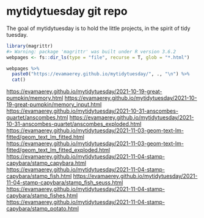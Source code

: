 
<!-- README.md is generated from README.Rmd. Please edit that file -->

# mytidytuesday git repo

<!-- badges: start -->
<!-- badges: end -->

The goal of mytidytuesday is to hold the little projects, in the spirit
of tidy tuesday.

``` r
library(magrittr)
#> Warning: package 'magrittr' was built under R version 3.6.2
webpages <- fs::dir_ls(type = "file", recurse = T, glob = "*.html")

webpages %>% 
  paste0("https://evamaerey.github.io/mytidytuesday/", ., "\n") %>% 
  cat()
```

<https://evamaerey.github.io/mytidytuesday/2021-10-19-great-pumpkin/memory.html>
<https://evamaerey.github.io/mytidytuesday/2021-10-19-great-pumpkin/memory_input.html>
<https://evamaerey.github.io/mytidytuesday/2021-10-31-anscombes-quartet/anscombes.html>
<https://evamaerey.github.io/mytidytuesday/2021-10-31-anscombes-quartet/anscombes_exploded.html>
<https://evamaerey.github.io/mytidytuesday/2021-11-03-geom-text-lm-fitted/geom_text_lm_fitted.html>
<https://evamaerey.github.io/mytidytuesday/2021-11-03-geom-text-lm-fitted/geom_text_lm_fitted_exploded.html>
<https://evamaerey.github.io/mytidytuesday/2021-11-04-stamp-capybara/stamp_capybara.html>
<https://evamaerey.github.io/mytidytuesday/2021-11-04-stamp-capybara/stamp_fish.html>
<https://evamaerey.github.io/mytidytuesday/2021-11-04-stamp-capybara/stamp_fish_seuss.html>
<https://evamaerey.github.io/mytidytuesday/2021-11-04-stamp-capybara/stamp_fishes.html>
<https://evamaerey.github.io/mytidytuesday/2021-11-04-stamp-capybara/stamp_potato.html>
